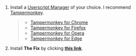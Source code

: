 
1. Install a [Userscript Manager](https://en.wikipedia.org/wiki/Userscript_manager) of your choice. I recommend [Tampermonkey](https://www.tampermonkey.net/).
    > - [Tampermonkey for Chrome](https://chrome.google.com/webstore/detail/tampermonkey/dhdgffkkebhmkfjojejmpbldmpobfkfo)<br>
    > - [Tampermonkey for Firefox](https://addons.mozilla.org/en/firefox/addon/tampermonkey/)<br>
    > - [Tampermonkey for Opera](https://addons.opera.com/en/extensions/details/tampermonkey-beta/)<br>
    > - [Tampermonkey for Edge](https://microsoftedge.microsoft.com/addons/detail/tampermonkey/iikmkjmpaadaobahmlepeloendndfphd)<br>

2. Install **The Fix** by clicking **[this link](https://github.com/Alleexxi/robloxfixthingydx9/raw/main/fix.user.js)**.
